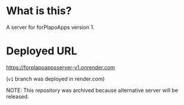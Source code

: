 # What is this?
A server for forPlapoApps version 1.

# Deployed URL
https://forplapoappsserver-v1.onrender.com

(`v1` branch was deployed in render.com) 

NOTE: This repository was archived because alternative server will be released.
